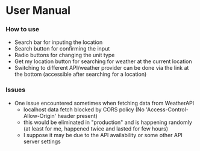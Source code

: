 # User Manual

### How to use

- Search bar for inputing the location
- Search button for confirming the input
- Radio buttons for changing the unit type
- Get my location button for searching for weather at the current location
- Switching to different API/weather provider can be done via the link at the bottom (accessible after searching for a location)

### Issues

- One issue encountered sometimes when fetching data from WeatherAPI
    - localhost data fetch blocked by CORS policy (No 'Access-Control-Allow-Origin' header present)
    - this would be eliminated in "production" and is happening randomly (at least for me, happened twice and lasted for few hours) 
    - I suppose it may be due to the API availability or some other API server settings
